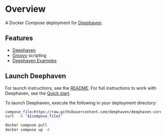 # Overview

A Docker Compose deployment for [Deephaven](https://deephaven.io).

## Features

- [Deephaven](https://deephaven.io)
- [Groovy](https://groovy-lang.org/) scripting
- [Deephaven Examples](https://github.com/deephaven/examples)

## Launch Deephaven

For launch instructions, see the [README](https://github.com/deephaven/deephaven-core#launch-groovy--java-with-example-data).  For full instructions to work with Deephaven, see the [Quick start](https://deephaven.io/core/docs/tutorials/quickstart).

To launch Deephaven, execute the following in your deployment directory:

```bash
compose_file=https://raw.githubusercontent.com/deephaven/deephaven-core/main/containers/groovy-examples/docker-compose.yml
curl  -O "${compose_file}"

docker compose pull
docker compose up -d
```
